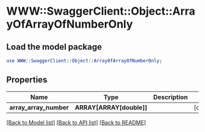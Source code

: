 # WWW::SwaggerClient::Object::ArrayOfArrayOfNumberOnly

## Load the model package
```perl
use WWW::SwaggerClient::Object::ArrayOfArrayOfNumberOnly;
```

## Properties
Name | Type | Description | Notes
------------ | ------------- | ------------- | -------------
**array_array_number** | **ARRAY[ARRAY[double]]** |  | [optional] 

[[Back to Model list]](../README.md#documentation-for-models) [[Back to API list]](../README.md#documentation-for-api-endpoints) [[Back to README]](../README.md)


